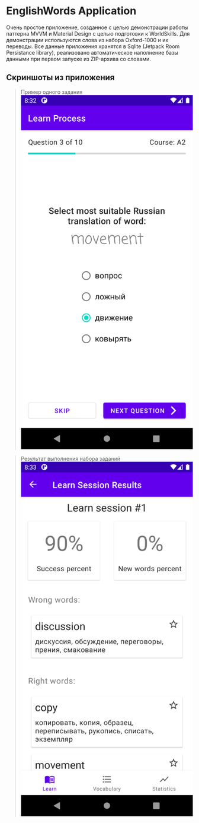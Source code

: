 # EnglishWords Application

Очень простое приложение, созданное с целью демонстрации работы паттерна MVVM и Material Design с целью подготовки к WorldSkills.
Для демонстрации используются слова из набора Oxford-1000 и их переводы.
Все данные приложения хранятся в Sqlite (Jetpack Room Persistance library), реализовано автоматическое наполнение базы данными при первом запуске из ZIP-архива со словами. 

## Скриншоты из приложения
> Пример одного задания
![Пример одного задания](https://github.com/MrLargha/EnglishWords/raw/master/screenshots/learn_screen_1.png)

> Результат выполнения набора заданий
![Результат выполнения набора заданий](https://github.com/MrLargha/EnglishWords/raw/master/screenshots/learn_result_screen.png)
